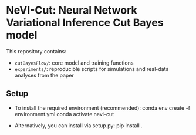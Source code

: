 # NeVI-Cut: Neural Network Variational Inference Cut Bayes model

This repository contains:
- `cutBayesFlow/`: core model and training functions
- `experiments/`: reproducible scripts for simulations and real-data analyses from the paper

## Setup
- To install the required environment (recommended):
conda env create -f environment.yml
conda activate nevi-cut

- Alternatively, you can install via setup.py:
pip install .